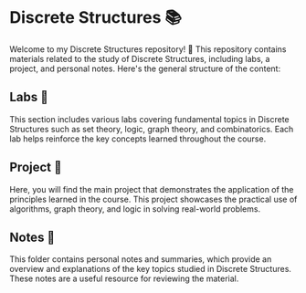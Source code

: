 # Discrete Structures 📚

Welcome to my Discrete Structures repository! 🎉 This repository contains materials related to the study of Discrete Structures, including labs, a project, and personal notes. Here's the general structure of the content:

## Labs 🔬

This section includes various labs covering fundamental topics in Discrete Structures such as set theory, logic, graph theory, and combinatorics. Each lab helps reinforce the key concepts learned throughout the course.

## Project 🚀

Here, you will find the main project that demonstrates the application of the principles learned in the course. This project showcases the practical use of algorithms, graph theory, and logic in solving real-world problems.

## Notes 📝

This folder contains personal notes and summaries, which provide an overview and explanations of the key topics studied in Discrete Structures. These notes are a useful resource for reviewing the material.

